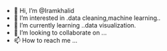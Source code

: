 - 👋 Hi, I’m @Iramkhalid
- 👀 I’m interested in .data cleaning,machine learning..
- 🌱 I’m currently learning ..data visualization.
- 💞️ I’m looking to collaborate on ...
- 📫 How to reach me ...

<!---
Iramkhalid/Iramkhalid is a ✨ special ✨ repository because its `README.md` (this file) appears on your GitHub profile.
You can click the Preview link to take a look at your changes.
--->

